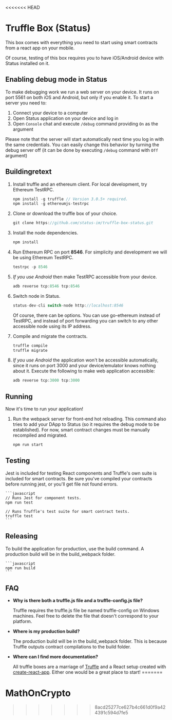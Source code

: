 <<<<<<< HEAD
# Truffle Box (Status)

This box comes with everything you need to start using smart contracts from a react app on your mobile.

Of course, testing of this box requires you to have iOS/Android device with Status installed on it.


## Enabling debug mode in Status

To make debugging work we run a web server on your device. It runs on port 5561 on both iOS and Android, but only if you enable it.
To start a server you need to: 

1. Connect your device to a computer
2. Open Status application on your device and log in
3. Open `Console` chat and execute `/debug` command providing `On` as the argument

Please note that the server will start automatically next time you log in with the same credentials. You can easily change this behavior by turning the debug server off (it can be done by executing `/debug` command with `Off` argument)


## Buildingretext

1. Install truffle and an ethereum client. For local development, try Ethereum TestRPC.
    ```javascript
    npm install -g truffle // Version 3.0.5+ required.
    npm install -g ethereumjs-testrpc
    ```

2. Clone or download the truffle box of your choice.
    ```javascript
    git clone https://github.com/status-im/truffle-box-status.git
    ```

3. Install the node dependencies.
    ```javascript
    npm install
    ```
4. Run Ethereum RPC on port **8546**. For simplicity and development we will be using Ethereum TestRPC.
    ```javascript
    testrpc -p 8546
    ```
   
5. *If you use Android* then make TestRPC accessible from your device.
    ```javascript
    adb reverse tcp:8546 tcp:8546
    ```
    
6. Switch node in Status.
    ```javascript
    status-dev-cli switch-node http://localhost:8546
    ```
    
   Of course, there can be options. You can use go-ethereum instead of TestRPC, and instead of port forwarding you can switch to any other accessible node using its IP address.

7. Compile and migrate the contracts.
    ```javascript
    truffle compile
    truffle migrate
    ```
    
8. *If you use Android* the application won't be accessible automatically, since it runs on port 3000 and your 
   device/emulator knows nothing about it. Execute the following to make web application accessible:
    ```javascript
    adb reverse tcp:3000 tcp:3000
    ```
    
## Running

Now it's time to run your application!

1. Run the webpack server for front-end hot reloading. This command also tries to add your DApp to Status (so it requires the debug mode to be established). For now, smart contract changes must be manually recompiled and migrated. 
    ```javascript
    npm run start
    ```

## Testing

Jest is included for testing React components and Truffle's own suite is included for smart contracts. Be sure you've compiled your contracts before running jest, or you'll get file not found errors.

    ```javascript
    // Runs Jest for component tests.
    npm run test

    // Runs Truffle's test suite for smart contract tests.
    truffle test
    ```
    
## Releasing

To build the application for production, use the build command. A production build will be in the build_webpack folder.

    ```javascript
    npm run build
    ```

## FAQ

* __Why is there both a truffle.js file and a truffle-config.js file?__

    Truffle requires the truffle.js file be named truffle-config on Windows machines. Feel free to delete the file that doesn't correspond to your platform.

* __Where is my production build?__

    The production build will be in the build_webpack folder. This is because Truffle outputs contract compilations to the build folder.

* __Where can I find more documentation?__

    All truffle boxes are a marriage of [Truffle](http://truffleframework.com/) and a React setup created with [create-react-app](https://github.com/facebookincubator/create-react-app/blob/master/packages/react-scripts/template/README.md). Either one would be a great place to start!
=======
# MathOnCrypto
>>>>>>> 8acd25277ce627b4c661d0f9a424391c594d7fe5

